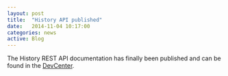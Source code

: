 ```yaml
---
layout: post
title:  "History API published"
date:   2014-11-04 10:17:00
categories: news
active: Blog
---
```


The History REST API documentation has finally been published and can be found in the [DevCenter](/history-api.html).